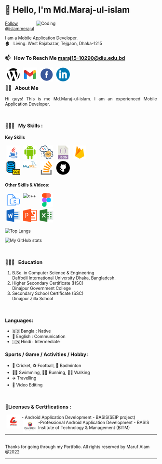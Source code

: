 <h1> 👋 Hello, I'm Md.Maraj-ul-islam </h1>
<img align="right" alt="Coding" width="400" src="https://cdn.dribbble.com/users/2646423/screenshots/5507196/computer.gif">



<!-- Place this tag where you want the button to render. -->
<a class="github-button" href="https://github.com/islammerajul" data-color-scheme="no-preference: light_high_contrast; light: dark; dark: dark_high_contrast;" data-size="large" data-show-count="true" aria-label="Follow @islammerajul on GitHub">Follow @islammerajul </a>

I am a Mobile Application Developer.  
🏠 &nbsp; Living: West Rajabazar, Tejgaon, Dhaka-1215 <br/>
### 📫 &nbsp;  How To Reach Me **maraj15-10290@diu.edu.bd**

<!-- Contact me section starts here  -->

[<img align="left" alt="website" title="website" width="45" hspace="5" src="./images/website.svg" />][website]
[<img align="left" alt="website" title="Gmail" width="45" hspace="5" src="./images/gmail.svg" />][gmail]

[<img align="left" alt="facebook" title="facebook" width="45" hspace="5" src="./images/facebook.svg" />][facebook]
[<img align="left" alt="linkedin" title="linkedin" width="45" hspace="5" src="./images/linkedin.svg" />][linkedin]
<br />
<br />

<!-- Contact me section ends here  -->

<!-- about-me section starts here  -->

### 👨‍🏫 &nbsp; About Me

<p align="justify">
Hi guys! This is me Md.Maraj-ul-islam. I am an experienced Mobile Application Developer.
</p>


<br />
<!-- about-me section ends here  -->

<!-- web related skills section starts here  -->

### 👨🏽‍💻 &nbsp; My Skills :

#### Key Skills
<img align="left" alt="Java" title="Java" width="45" hspace="5" src="./images/java.svg" />



<img align="left" alt="Android" title="Android" width="45" hspace="5" src="./images/android.svg" />


<img align="left" alt="API" title="API" width="45" hspace="5" src="./images/api.png" />

<img align="left" alt="json" title="json" width="45" hspace="5" src="./images/json.png" />

<img align="left" alt="Firebase" title="Firebase" width="45" hspace="5" src="./images/firebase.svg" />

<br />
<br />
<br />

<img align="left" alt="SQL" title="SQL" width="45" hspace="5" src="./images/sql.png" />


<img align="left" alt="mysql" title="mysql playlist" width="45" hspace="5" src="./images/mysql.svg" />

<img align="left" alt="Stack OverFlow" title="Stack OverFlow" width="45" hspace="5" src="./images/stack_overflow.png" />

<img align="left" alt="github" title="github playlist" width="45" hspace="5" src="./images/github.svg" />

<br />
<br />
<br />

<!-- web related skills section ends here  -->
<!-- other skills and my videos for computer science section starts here  -->

#### Other Skills & Videos:

<img align="left" alt="c" title="c " width="45" hspace="5" src="./images/c.svg" />
<img align="left" alt="c++" title="c++ " width="45" hspace="5" src="./images/c++.svg" />


<img align="left" alt="Figma" title="Figma" width="45" hspace="5" src="./images/figma.png" />


<br/>
<br/>
<br/>
<img align="left" alt="Word" title="Word" width="45" hspace="5" src="./images/word.png" />
<img align="left" alt="Powerpoint" title="Powerpoint" width="45" hspace="5" src="./images/powerpoint.png" />
<img align="left" alt="Excel" title="Excel" width="45" hspace="5" src="./images/excel.png" />

  <!-- other skills and my videos for computer science section ends here  -->

  <br/>
  <br/>
  <br/>

<!-- github stats starts here  -->

[![Top Langs](https://github-readme-stats.vercel.app/api/top-langs/?username=islammerajul)](https://github.com/anuraghazra/github-readme-stats)

<!-- [![My GitHub stats](https://github-readme-stats.vercel.app/api?username=islammerajul)](https://github.com/anuraghazra/github-readme-stats) -->

![My GitHub stats](https://github-readme-stats.vercel.app/api?username=islammerajul&show_icons=true)

<br/>

<!-- github stats ends here  -->

<!-- education section starts here  -->

### 👨🏻‍🎓 &nbsp; Education

1. B.Sc. in Computer Science & Engineering  
   Daffodil International University
     Dhaka, Bangladesh.
2. Higher Secondary Certificate (HSC)  
    Dinajpur Government College
3. Secondary School Certificate (SSC)  
    Dinajpur Zilla School
 

<br />

<!-- education section ends here  -->

<!-- my languages section starts here  -->

### Languages:

- 🇧🇩 Bangla : Native
- 🏴󠁧󠁢󠁥󠁮󠁧󠁿 English : Communication
- 🇮🇳 Hindi : Intermediate
  <br />

<!-- my languages section ends here  -->

<!-- my sports and game section starts here  -->

### Sports / Game / Activities / Hobby:

- 🏏 Cricket, ⚽ Football, 🏸 Badminton
- 🏊‍♂️ Swimming, 🏃‍♂️ Running, 🚶‍♂️ Walking
- ✈️ Travelling
- 🎥 Video Editing

<br />
<!-- my sports and games section ends here  -->

<!-- Honors & awards section starts here  -->

### 🏅Licenses & Certifications :

<img align="left" alt="Createive IT" title="FigCreateive ITma" width="45" hspace="5" src="./images/creative.png" />
- Android Application Development - BASIS(SEIP project)<br />
<img align="left" alt="BITM" title="BITM" width="45" hspace="5" src="./images/pencilbox.png" />
-Professional Android Application Development - BASIS Institute of Technology & Management (BITM)

---
<br />
Thanks for going through my Portfolio.
All rights reserved by Maruf Alam @2022

---

<!-- my achievement section ends here  -->

<!-- Links section starts here -->

[website]: https://sites.google.com/diu.edu.bd/mdmaraj-ul-islam
[gmail]: https://mail.google.com/mail/u/1/#inbox

[facebook]: https://www.facebook.com/mdmerajul.islam.3591267/
[linkedin]: https://www.linkedin.com/in/md-maraj-ul-islam-2070b0249/
[github]: https://github.com/islammerajul#--about-me



<!-- web related playlists ends here  -->

<!-- cse related playlists starts here  -->


<!-- cse related playlists ends here  -->

<!-- Links section ends here -->



